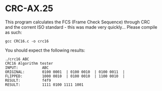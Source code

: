 # CRC-AX.25
This program calculates the FCS (Frame Check Sequence) through CRC and the corrent ISO standard - this was made very quickly...
Please compile as such:
```
gcc CRC16.c -o crc16
```
You should expect the following results:
```
./crc16 ABC
CRC16 Algorithm tester
INPUT:           ABC
ORIGINAL:        0100 0001  | 0100 0010  | 0100 0011  | 
FLIPPED:         1000 0010  | 0100 0010  | 1100 0010  | 
RESULT:          f4f9
RESULT:          1111 0100 1111 1001 
```
